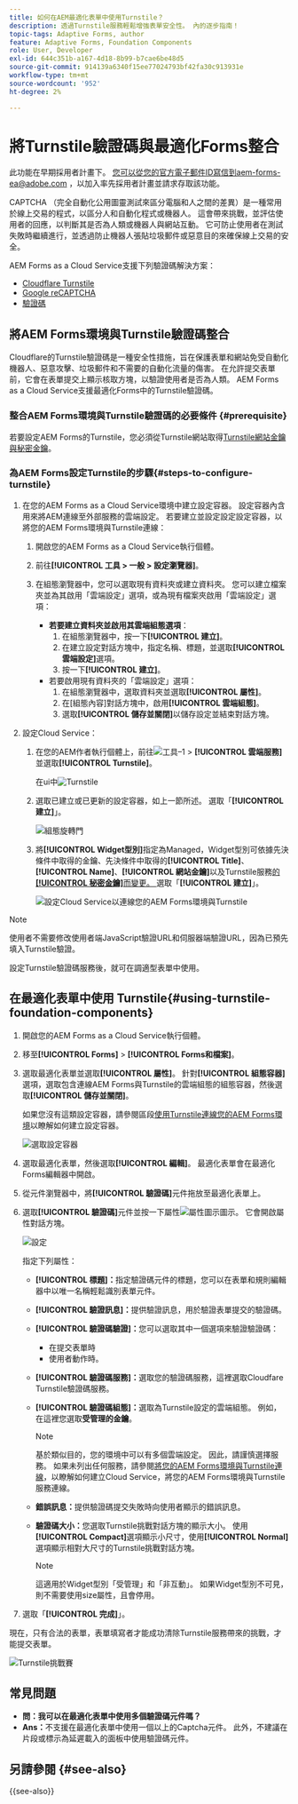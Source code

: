 ```yaml
---
title: 如何在AEM最適化表單中使用Turnstile？
description: 透過Turnstile服務輕鬆增強表單安全性。 內的逐步指南！
topic-tags: Adaptive Forms, author
feature: Adaptive Forms, Foundation Components
role: User, Developer
exl-id: 644c351b-a167-4d18-8b99-b7cae6be48d5
source-git-commit: 914139a6340f15ee77024793bf42fa30c913931e
workflow-type: tm+mt
source-wordcount: '952'
ht-degree: 2%

---
```


# 將Turnstile驗證碼與最適化Forms整合

<span class="preview">此功能在早期採用者計畫下。 您可以從您的官方電子郵件ID寫信到aem-forms-ea@adobe.com ，以加入率先採用者計畫並請求存取該功能。</span>

CAPTCHA （完全自動化公用圖靈測試來區分電腦和人之間的差異）是一種常用於線上交易的程式，以區分人和自動化程式或機器人。 這會帶來挑戰，並評估使用者的回應，以判斷其是否為人類或機器人與網站互動。 它可防止使用者在測試失敗時繼續進行，並透過防止機器人張貼垃圾郵件或惡意目的來確保線上交易的安全。

AEM Forms as a Cloud Service支援下列驗證碼解決方案：

* [Cloudflare Turnstile](#integrate-aem-forms-environment-with-turnstile-captcha)
* [Google reCAPTCHA](/help/forms/captcha-adaptive-forms.md)
* [驗證碼](/help/forms/integrate-adaptive-forms-hcaptcha.md)

## 將AEM Forms環境與Turnstile驗證碼整合

Cloudflare的Turnstile驗證碼是一種安全性措施，旨在保護表單和網站免受自動化機器人、惡意攻擊、垃圾郵件和不需要的自動化流量的傷害。 在允許提交表單前，它會在表單提交上顯示核取方塊，以驗證使用者是否為人類。 AEM Forms as a Cloud Service支援最適化Forms中的Turnstile驗證碼。

<!-- ![Turnstile](assets/Turnstile-challenge.png)-->

### 整合AEM Forms環境與Turnstile驗證碼的必要條件 {#prerequisite}

若要設定AEM Forms的Turnstile，您必須從Turnstile網站取得[Turnstile網站金鑰與秘密金鑰](https://developers.cloudflare.com/turnstile/get-started/)。

### 為AEM Forms設定Turnstile的步驟{#steps-to-configure-turnstile}

1. 在您的AEM Forms as a Cloud Service環境中建立設定容器。 設定容器內含用來將AEM連線至外部服務的雲端設定。 若要建立並設定設定設定容器，以將您的AEM Forms環境與Turnstile連線：
   1. 開啟您的AEM Forms as a Cloud Service執行個體。
   1. 前往&#x200B;**[!UICONTROL 工具 > 一般 > 設定瀏覽器]**。
   1. 在組態瀏覽器中，您可以選取現有資料夾或建立資料夾。 您可以建立檔案夾並為其啟用「雲端設定」選項，或為現有檔案夾啟用「雲端設定」選項：

      * **若要建立資料夾並啟用其雲端組態選項**：
         1. 在組態瀏覽器中，按一下&#x200B;**[!UICONTROL 建立]**。
         1. 在建立設定對話方塊中，指定名稱、標題，並選取&#x200B;**[!UICONTROL 雲端設定]**&#x200B;選項。
         1. 按一下&#x200B;**[!UICONTROL 建立]**。
      * 若要啟用現有資料夾的「雲端設定」選項：
         1. 在組態瀏覽器中，選取資料夾並選取&#x200B;**[!UICONTROL 屬性]**。
         1. 在[組態內容]對話方塊中，啟用&#x200B;**[!UICONTROL 雲端組態]**。
         1. 選取&#x200B;**[!UICONTROL 儲存並關閉]**&#x200B;以儲存設定並結束對話方塊。

1. 設定Cloud Service：
   1. 在您的AEM作者執行個體上，前往![工具–1](assets/tools-1.png) > **[!UICONTROL 雲端服務]**&#x200B;並選取&#x200B;**[!UICONTROL Turnstile]**。

      在ui中![Turnstile](assets/turnstile-in-ui.png)
   1. 選取已建立或已更新的設定容器，如上一節所述。 選取「**[!UICONTROL 建立]**」。

      ![組態旋轉門](assets/config-hcaptcha.png)
   1. 將&#x200B;**[!UICONTROL Widget型別]**&#x200B;指定為Managed，Widget型別可依據先決條件中取得的金鑰、先決條件中取得的&#x200B;**[!UICONTROL Title]**、**[!UICONTROL Name]**、**[!UICONTROL 網站金鑰]**&#x200B;以及Turnstile服務[的&#x200B;**[!UICONTROL 秘密金鑰]**&#x200B;而變更。 ](#prerequisite)選取「**[!UICONTROL 建立]**」。

      ![設定Cloud Service以連線您的AEM Forms環境與Turnstile](assets/config-turntstile.png)

>[!NOTE]
> 使用者不需要修改使用者端JavaScript驗證URL和伺服器端驗證URL，因為已預先填入Turnstile驗證。

設定Turnstile驗證碼服務後，就可在調適型表單中使用。

## 在最適化表單中使用 Turnstile{#using-turnstile-foundation-components}

1. 開啟您的AEM Forms as a Cloud Service執行個體。
1. 移至&#x200B;**[!UICONTROL Forms]** > **[!UICONTROL Forms和檔案]**。
1. 選取最適化表單並選取&#x200B;**[!UICONTROL 屬性]**。 針對&#x200B;**[!UICONTROL 組態容器]**&#x200B;選項，選取包含連線AEM Forms與Turnstile的雲端組態的組態容器，然後選取&#x200B;**[!UICONTROL 儲存並關閉]**。

   如果您沒有這類設定容器，請參閱區段[使用Turnstile連線您的AEM Forms環境](#connect-your-forms-environment-with-turnstile-service)以瞭解如何建立設定容器。

   ![選取設定容器](/help/forms/assets/captcha-properties.png)

1. 選取最適化表單，然後選取&#x200B;**[!UICONTROL 編輯]**。 最適化表單會在最適化Forms編輯器中開啟。
1. 從元件瀏覽器中，將&#x200B;**[!UICONTROL 驗證碼]**&#x200B;元件拖放至最適化表單上。
1. 選取&#x200B;**[!UICONTROL 驗證碼]**&#x200B;元件並按一下屬性![屬性圖示](assets/configure-icon.svg)圖示。 它會開啟屬性對話方塊。

   ![設定](assets/turnstile-setting-v1.png)

   指定下列屬性：

   * **[!UICONTROL 標題]：**&#x200B;指定驗證碼元件的標題，您可以在表單和規則編輯器中以唯一名稱輕鬆識別表單元件。
   * **[!UICONTROL 驗證訊息]：**&#x200B;提供驗證訊息，用於驗證表單提交的驗證碼。
   * **[!UICONTROL 驗證碼驗證]：**&#x200B;您可以選取其中一個選項來驗證驗證碼：
      * 在提交表單時
      * 使用者動作時。
   * **[!UICONTROL 驗證碼服務]：**&#x200B;選取您的驗證碼服務，這裡選取Cloudfare Turnstile驗證碼服務。
   * **[!UICONTROL 驗證碼組態]：**&#x200B;選取為Turnstile設定的雲端組態。 例如，在這裡您選取&#x200B;**受管理的金鑰**。

     >[!NOTE]
     >
     > 基於類似目的，您的環境中可以有多個雲端設定。 因此，請謹慎選擇服務。 如果未列出任何服務，請參閱[將您的AEM Forms環境與Turnstile連線](#connect-your-forms-environment-with-turnstile-service)，以瞭解如何建立Cloud Service，將您的AEM Forms環境與Turnstile服務連線。

   * **錯誤訊息：**&#x200B;提供驗證碼提交失敗時向使用者顯示的錯誤訊息。
   * **驗證碼大小：**&#x200B;您選取Turnstile挑戰對話方塊的顯示大小。 使用&#x200B;**[!UICONTROL Compact]**&#x200B;選項顯示小尺寸，使用&#x200B;**[!UICONTROL Normal]**&#x200B;選項顯示相對大尺寸的Turnstile挑戰對話方塊。


     >[!NOTE]
     >這適用於Widget型別「受管理」和「非互動」。 如果Widget型別不可見，則不需要使用size屬性，且會停用。

1. 選取「**[!UICONTROL 完成]**」。

現在，只有合法的表單，表單填寫者才能成功清除Turnstile服務帶來的挑戰，才能提交表單。

![Turnstile挑戰賽](assets/turnstile-challenge.png)

## 常見問題

* **問：我可以在最適化表單中使用多個驗證碼元件嗎？**
* **Ans：**&#x200B;不支援在最適化表單中使用一個以上的Captcha元件。 此外，不建議在片段或標示為延遲載入的面板中使用驗證碼元件。

## 另請參閱 {#see-also}

{{see-also}}
